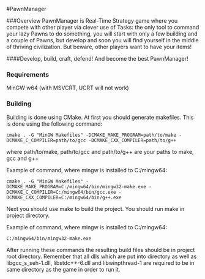 #PawnManager

###Overview
PawnManager is Real-Time Strategy game where you compete with other player via clever use of Tasks: the only tool to command your lazy Pawns to do something, you will start with only a few building and a couple of Pawns, but develop and soon you will find yourself in the middle of thriving civilization. But beware, other players want to have your items! 

####Develop, build, craft, defend! And become the best PawnManager!

### Requirements
MinGW w64 (with MSVCRT, UCRT will not work)
### Building
Building is done using CMake. At first you should generate makefiles. This is done using the following command:
```
cmake . -G "MinGW Makefiles" -DCMAKE_MAKE_PROGRAM=path/to/make -DCMAKE_C_COMPILER=path/to/gcc -DCMAKE_CXX_COMPILER=path/to/g++
```
where path/to/make, path/to/gcc and path/to/g++ are your paths to make, gcc and g++

Example of command, where mingw is installed to C:/mingw64:
```
cmake . -G "MinGW Makefiles" -DCMAKE_MAKE_PROGRAM=C:/mingw64/bin/mingw32-make.exe -DCMAKE_C_COMPILER=C:/mingw64/bin/gcc.exe -DCMAKE_CXX_COMPILER=C:/mingw64/bin/g++.exe
```
Next you should use make to build the project. You should run make in project directory.

Example of command, where mingw is installed to C:/mingw64:
```
C:/mingw64/bin/mingw32-make.exe
```

After running these commands the resulting build files should be in project root directory. Remember that all dlls which are put into directory as well as libgcc_s_seh-1.dll, libstdc++-6.dll and libwinpthread-1 are required to be in same directory as the game in order to run it.